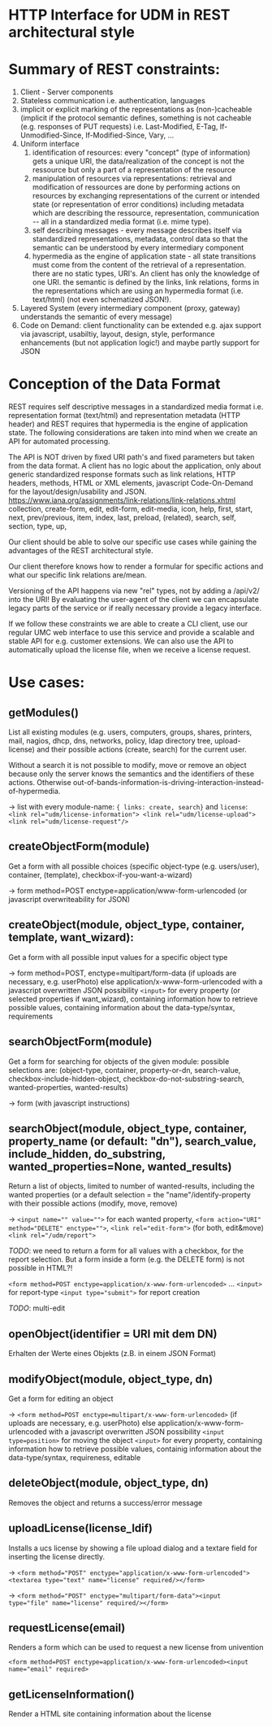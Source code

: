HTTP Interface for UDM in REST architectural style
==================================================

# Summary of REST constraints:

1. Client - Server components
2. Stateless communication i.e. authentication, languages
3. implicit or explicit marking of the representations as (non-)cacheable (implicit if the protocol semantic defines, something is not cacheable (e.g. responses of PUT requests) i.e. Last-Modified, E-Tag, If-Unmodified-Since, If-Modified-Since, Vary, ...
4. Uniform interface
	1. identification of resources: every "concept" (type of information) gets a unique URI, the data/realization of the concept is not the ressource but only a part of a representation of the resource
	2. manipulation of resources via representations: retrieval and modification of ressources are done by performing actions on resources by exchanging representations of the current or intended state (or representation of error conditions) including metadata which are describing the ressource, representation, communication -- all in a standardized media format (i.e. mime type).
	3. self describing messages - every message describes itself via standardized representations, metadata, control data so that the semantic can be understood by every intermediary component
	4. hypermedia as the engine of application state - all state transitions must come from the content of the retrieval of a representation. there are no static types, URI's. An client has only the knowledge of one URI. the semantic is defined by the links, link relations, forms in the representations which are using an hypermedia format (i.e. text/html) (not even schematized JSON!).
5. Layered System (every intermediary component (proxy, gateway) understands the semantic of every message)
6. Code on Demand: client functionality can be extended e.g. ajax support via javascript, usabiltiy, layout, design, style, performance enhancements (but not application logic!) and maybe partly support for JSON

# Conception of the Data Format
REST requires self descriptive messages in a standardized media format i.e. representation format (text/html) and representation metadata (HTTP header) and REST requires that hypermedia is the engine of application state.
The following considerations are taken into mind when we create an API for automated processing.

The API is NOT driven by fixed URI path's and fixed parameters but taken from the data format.
A client has no logic about the application, only about generic standardized response formats such as link relations, HTTP headers, methods, HTML or XML elements, javascript Code-On-Demand for the layout/design/usability and JSON.
https://www.iana.org/assignments/link-relations/link-relations.xhtml
collection, create-form, edit, edit-form, edit-media, icon, help, first, start, next, prev/previous, item, index, last, preload, (related), search, self, section, type, up, 

Our client should be able to solve our specific use cases while gaining the advantages of the REST architectural style.

Our client therefore knows how to render a formular for specific actions and what our specific link relations are/mean.

Versioning of the API happens via new "rel" types, not by adding a /api/v2/ into the URI!
By evaluating the user-agent of the client we can encapsulate legacy parts of the service or if really necessary provide a legacy interface.

If we follow these constraints we are able to create a CLI client, use our regular UMC web interface to use this service and provide a scalable and stable API for e.g. customer extensions.
We can also use the API to automatically upload the license file, when we receive a license request.

# Use cases:

## getModules()

List all existing modules (e.g. users, computers, groups, shares, printers, mail, nagios, dhcp, dns, networks, policy, ldap directory tree, upload-license) and their possible actions (create, search) for the current user.

Without a search it is not possible to modify, move or remove an object because only the server knows the semantics and the identifiers of these actions. Otherwise out-of-bands-information-is-driving-interaction-instead-of-hypermedia.

→ list with every module-name: `{ links: create, search}` and `license`: `<link rel="udm/license-information"> <link rel="udm/license-upload"> <link rel="udm/license-request"/>`

## createObjectForm(module)

Get a form with all possible choices (specific object-type (e.g. users/user), container, (template), checkbox-if-you-want-a-wizard)

→ form method=POST enctype=application/www-form-urlencoded (or javascript overwriteability for JSON)

## createObject(module, object\_type, container, template, want\_wizard):

Get a form with all possible input values for a specific object type

→ form method=POST, enctype=multipart/form-data (if uploads are necessary, e.g. userPhoto) else application/x-www-form-urlencoded with a javascript overwritten JSON possibility
  `<input>` for every property (or selected properties if want\_wizard), containing information how to retrieve possible values, containing information about the data-type/syntax, requirements

## searchObjectForm(module)

Get a form for searching for objects of the given module: possible selections are: (object-type, container, property-or-dn, search-value, checkbox-include-hidden-object, checkbox-do-not-substring-search, wanted-properties, wanted-results)

→ form (with javascript instructions)

## searchObject(module, object\_type, container, property\_name (or default: "dn"), search\_value, include\_hidden, do\_substring, wanted\_properties=None, wanted\_results)

Return a list of objects, limited to number of wanted-results, including the wanted properties (or a default selection = the "name"/identify-property with their possible actions (modify, move, remove)

→ `<input name="" value="">` for each wanted property, `<form action="URI" method="DELETE" enctype="">`, `<link rel="edit-form">` (for both, edit&move) `<link rel="/udm/report">`

_TODO_: we need to return a form for all values with a checkbox, for the report selection. But a form inside a form (e.g. the DELETE form) is not possible in HTML?!

`<form method=POST enctype=application/x-www-form-urlencoded>` ... `<input>` for report-type `<input type="submit">` for report creation

_TODO_: multi-edit

## openObject(identifier = URI mit dem DN)

Erhalten der Werte eines Objekts (z.B. in einem JSON Format)

## modifyObject(module, object\_type, dn)

Get a form for editing an object

→ `<form method=POST enctype=multipart/x-www-form-urlencoded>` (if uploads are necessary, e.g. userPhoto) else application/x-www-form-urlencoded with a javascript overwritten JSON possibility
  `<input type=position>` for moving the object
  `<input>` for every property, containing information how to retrieve possible values, containig information about the data-type/syntax, requireness, editable

## deleteObject(module, object\_type, dn)

Removes the object and returns a success/error message

## uploadLicense(license\_ldif)
Installs a ucs license by showing a file upload dialog and a textare field for inserting the license directly.

→ `<form method="POST" enctype="application/x-www-form-urlencoded"><textarea type="text" name="license" required/></form>`

→ `<form method="POST" enctype="multipart/form-data"><input type="file" name="license" required/></form>`

## requestLicense(email)

Renders a form which can be used to request a new license from univention

`<form method=POST enctype=application/x-www-form-urlencoded><input name="email" required>`

## getLicenseInformation()

Render a HTML site containing information about the license
